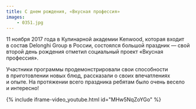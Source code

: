 ```yaml
---
title: С днем рождения, «Вкусная профессия»
images:
    - 0351.jpg
---
```


11 ноября 2017 года в Кулинарной академии Kenwood, которая входит в состав Delonghi Group в России, состоялся большой
праздник — свой второй день рождения отметил социальный проект «Вкусная профессия».

<!--more-->
Участники программы продемонстрировали свои способности в приготовлении новых блюд, рассказали о своих впечатлениях
и опыте. На протяжении всего праздника ребятам было очень весело и интересно!

{% include iframe-video_youtube.html id="MHw5NqZoYGo" %}
